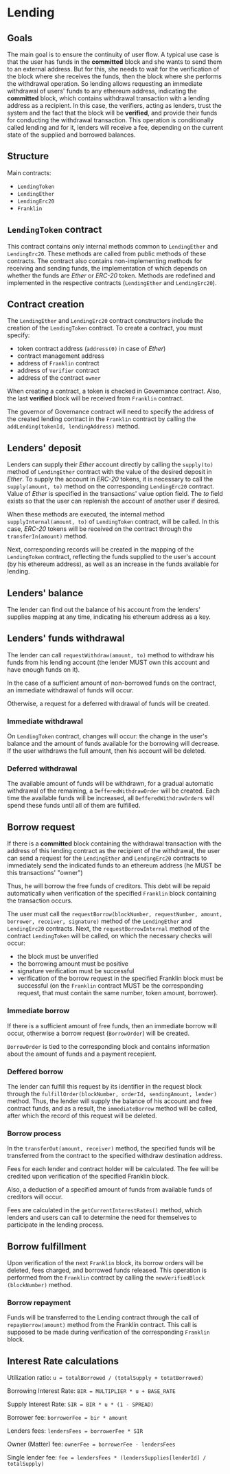 # Lending

## Goals

The main goal is to ensure the continuity of user flow. A typical use case is that the user has funds in the **committed** block and she wants to send them to an external address. But for this, she needs to wait for the verification of the block where she receives the funds, then the block where she performs the withdrawal operation. So lending allows requesting an immediate withdrawal of users' funds to any ethereum address, indicating the **committed** block, which contains withdrawal transaction with a lending address as a recipient. In this case, the verifiers, acting as lenders, trust the system and the fact that the block will be **verified**, and provide their funds for conducting the withdrawal transaction. This operation is conditionally called lending and for it, lenders will receive a fee, depending on the current state of the supplied and borrowed balances.

## Structure

Main contracts:
- `LendingToken`
- `LendingEther`
- `LendingErc20`
- `Franklin`

## `LendingToken` contract

This contract contains only internal methods common to `LendingEther` and `LendingErc20`. These methods are called from public methods of these contracts.
The contract also contains non-implementing methods for receiving and sending funds, the implementation of which depends on whether the funds are *Ether* or *ERC-20* token. Methods are redefined and implemented in the respective contracts (`LendingEther` and `LendingErc20`).

## Contract creation

The `LendingEther` and `LendingErc20` contract constructors include the creation of the `LendingToken` contract.
To create a contract, you must specify:
- token contract address (`address(0)` in case of *Ether*)
- contract management address
- address of `Franklin` contract
- address of `Verifier` contract
- address of the contract `owner`

When creating a contract, a token is checked in Governance contract.
Also, the last **verified** block will be received from `Franklin` contract.

The governor of Governance contract will need to specify the address of the created lending contract in the `Franklin` contract by calling the `addLending(tokenId, lendingAddress)` method.

## **Lenders'** deposit

Lenders can supply their *Ether* account directly by calling the `supply(to)` method of `LendingEther` contract with the value of the desired deposit in *Ether*.
To supply the account in *ERC-20* tokens, it is necessary to call the `supply(amount, to)` method on the corresponding `LendingErc20` contract.  Value of *Ether* is specified in the transactions' value option field.
The *to* field exists so that the user can replenish the account of another user if desired.

When these methods are executed, the internal method `supplyInternal(amount, to)` of `LendingToken` contract, will be called. In this case, *ERC-20* tokens will be received on the contract through the `transferIn(amount)` method.

Next, corresponding records will be created in the mapping of the `LendingToken` contract, reflecting the funds supplied to the user's account (by his ethereum address), as well as an increase in the funds available for lending.

## **Lenders'** balance

The lender can find out the balance of his account from the lenders' supplies mapping at any time, indicating his ethereum address as a key.

## **Lenders'** funds withdrawal

The lender can call `requestWithdraw(amount, to)` method to withdraw his funds from his lending account (the lender MUST own this account and have enough funds on it).

In the case of a sufficient amount of non-borrowed funds on the contract, an immediate withdrawal of funds will occur.

Otherwise, a request for a deferred withdrawal of funds will be created.

### Immediate withdrawal

On `LendingToken` contract, changes will occur: the change in the user's balance and the amount of funds available for the borrowing will decrease. If the user withdraws the full amount, then his account will be deleted.

### Deferred withdrawal

The available amount of funds will be withdrawn, for a gradual automatic withdrawal of the remaining, a `DefferedWithdrawOrder` will be created. Each time the available funds will be increased, all `DefferedWithdrawOrder`s will spend these funds until all of them are fulfilled.

## Borrow request

If there is a **committed** block containing the withdrawal transaction with the address of this lending contract as the recipient of the withdrawal, the user can send a request for the `LendingEther` and `LendingErc20` contracts to immediately send the indicated funds to an ethereum address (he MUST be this transactions' "owner")

Thus, he will borrow the free funds of creditors. This debt will be repaid automatically when verification of the specified `Franklin` block containing the transaction occurs.

The user must call the `requestBorrow(blockNumber, requestNumber, amount, borrower, receiver, signature)` method of the `LendingEther` and` LendingErc20` contracts.
Next, the `requestBorrowInternal` method of the contract `LendingToken` will be called, on which the necessary checks will occur:
- the block must be unverified
- the borrowing amount must be positive
- signature verification must be successful
- verification of the borrow request in the specified Franklin block must be successful (on the `Franklin` contract MUST be the corresponding request, that must contain the same number, token amount, borrower).

### Immediate borrow

If there is a sufficient amount of free funds, then an immediate borrow will occur, otherwise a borrow request (`BorrowOrder`) will be created.

`BorrowOrder` is tied to the corresponding block and contains information about the amount of funds and a payment recepient.

### Deffered borrow

The lender can fulfill this request by its identifier in the request block through the `fulfillOrder(blockNumber, orderId, sendingAmount, lender)` method. Thus, the lender will supply the balance of his account and free contract funds, and as a result, the `immediateBorrow` method will be called, after which the record of this request will be deleted.

### Borrow process

In the `transferOut(amount, receiver)` method, the specified funds will be transferred from the contract to the specified withdraw destination address.

Fees for each lender and contract holder will be calculated. The fee will be credited upon verification of the specified Franklin block.

Also, a deduction of a specified amount of funds from available funds of creditors will occur.

Fees are calculated in the `getCurrentInterestRates()` method, which lenders and users can call to determine the need for themselves to participate in the lending process.

## Borrow fulfillment

Upon verification of the next `Franklin` block, its borrow orders will be deleted, fees charged, and borrowed funds released. This operation is performed from the `Franklin` contract by calling the `newVerifiedBlock (blockNumber)` method.

### Borrow repayment

Funds will be transferred to the Lending contract through the call of `repayBorrow(amount)` method from the Franklin contract. This call is supposed to be made during verification of the corresponding `Franklin` block.

## Interest Rate calculations

Utilization ratio: 
`u = totalBorrowed / (totalSupply + totatBorrowed)`

Borrowing Interest Rate:
`BIR = MULTIPLIER * u + BASE_RATE`

Supply Interest Rate:
`SIR = BIR * u * (1 - SPREAD)`

Borrower fee:
`borrowerFee = bir * amount`

Lenders fees:
`lendersFees = borrowerFee * SIR`

Owner (Matter) fee:
`ownerFee = borrowerFee - lendersFees`

Single lender fee:
`fee = lendersFees * (lendersSupplies[lenderId] / totalSupply)`

